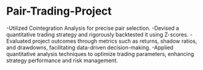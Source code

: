 # Pair-Trading-Project
-Utilized Cointegration Analysis for precise pair selection.
-Devised a quantitative trading strategy and rigorously backtested it using Z-scores.
-Evaluated project outcomes through metrics such as returns, shadow ratios, and drawdowns, facilitating data-driven decision-making.
-Applied quantitative analysis techniques to optimize trading parameters, enhancing strategy performance and risk management.
